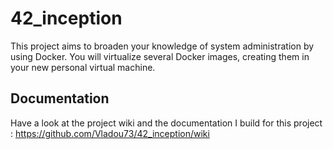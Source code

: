 # 42_inception
This project aims to broaden your knowledge of system administration by using Docker. You will virtualize several Docker images, creating them in your new personal virtual machine.

## Documentation
Have a look at the project wiki and the documentation I build for this project : https://github.com/Vladou73/42_inception/wiki